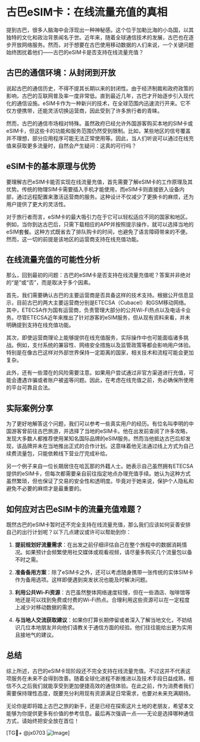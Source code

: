 # 古巴eSIM卡：在线流量充值的真相

提到古巴，很多人脑海中会浮现出一种神秘感。这个位于加勒比海的小岛国，以其独特的文化和政治背景闻名于世。近年来，随着全球通信技术的发展，古巴也在逐步开放网络服务。然而，对于想要在古巴使用移动数据的人们来说，一个关键问题始终困扰着他们——古巴的eSIM卡是否支持在线流量充值？

## 古巴的通信环境：从封闭到开放

说起古巴的通信历史，不得不提其长期以来的封闭性。由于经济制裁和政府政策的影响，古巴的互联网普及率一度非常低。直到最近几年，古巴才开始逐步引入现代化的通信设施。eSIM卡作为一种新兴的技术，在全球范围内迅速流行开来。它不仅方便携带，还能灵活切换运营商，因此受到了许多旅行者的青睐。

然而，古巴的通信市场相对特殊。虽然政府已经允许外国游客购买本地的SIM卡或eSIM卡，但这些卡的功能和服务范围仍然受到限制。比如，某些地区的信号覆盖并不理想，部分应用程序可能无法正常使用等。因此，当人们听说可以通过在线充值来获取更多流量时，自然会产生疑问：这真的可行吗？

## eSIM卡的基本原理与优势

要理解古巴eSIM卡能否实现在线流量充值，首先需要了解eSIM卡的工作原理及其优势。传统的物理SIM卡需要插入手机才能使用，而eSIM卡则直接嵌入设备内部，通过远程配置来激活运营商的服务。这种设计不仅减少了更换卡的麻烦，还为用户提供了更大的灵活性。

对于旅行者而言，eSIM卡的最大吸引力在于它可以轻松适应不同的国家和地区。例如，当你到达古巴后，只需下载相应的APP并按照提示操作，就可以选择当地的eSIM套餐。这种方式既省去了排队购卡的时间，也避免了语言障碍带来的不便。然而，这一切的前提是该地区的运营商支持在线充值功能。

## 在线流量充值的可能性分析

那么，回到最初的问题：古巴的eSIM卡是否支持在线流量充值呢？答案并非绝对的“是”或“否”，而是取决于多个因素。

首先，我们需要确认古巴的主要运营商是否具备这样的技术支持。根据公开信息显示，目前古巴的两大主要运营商分别是ETECSA（Cubacel）和GSM移动网络。其中，ETECSA作为国有运营商，负责管理大部分的公共Wi-Fi热点以及电话卡业务。尽管ETECSA近年来推出了针对游客的eSIM服务，但从现有资料来看，并未明确提到支持在线充值功能。

其次，即使运营商理论上能够提供在线充值服务，实际操作中也可能面临诸多挑战。例如，支付系统的兼容性、网络安全措施以及监管政策等都会影响用户体验。特别是在像古巴这样对外部世界保持一定距离的国家，相关技术和流程可能会更加复杂。

此外，还有一些潜在的风险需要注意。如果用户尝试通过非官方渠道进行充值，可能会遭遇诈骗或者账户被盗等问题。因此，在考虑在线充值之前，务必确保所使用的平台可靠且合法。

## 实际案例分享

为了更好地解答这个问题，我们可以参考一些真实用户的经历。有位名叫李明的中国游客曾前往古巴旅游，并选择了当地的eSIM卡。他在出发前查阅了许多攻略，发现大多数人都推荐使用某知名国际品牌的eSIM服务。然而当他抵达古巴后却发现，该品牌并未在当地推出正式的合作计划。这意味着他无法通过线上方式为自己续费流量包，只能依赖线下营业厅完成补给。

另一个例子来自一位长期居住在哈瓦那的外籍人士。她表示自己虽然拥有ETECSA提供的eSIM卡，但每次都需要亲自前往指定地点办理充值手续。她认为这种方式虽然繁琐，但也保证了交易的安全性和透明度。毕竟对于她来说，保护个人隐私和避免不必要的麻烦才是最重要的。

## 如何应对古巴eSIM卡的流量充值难题？

既然古巴的eSIM卡暂时还不完全支持在线流量充值，那么我们应该如何妥善安排自己的出行计划呢？以下几点建议或许可以帮助到你：

1. **提前规划好流量需求**：在出发之前仔细评估自己在整个旅程中的数据消耗情况。如果预计会频繁使用社交媒体或观看视频，请尽量多购买几个流量包以备不时之需。

2. **准备备用方案**：除了eSIM卡之外，还可以考虑随身携带一张传统的实体SIM卡作为备用选项。这样即便遇到突发状况也能及时解决问题。

3. **利用公共Wi-Fi资源**：古巴虽然整体网络速度较慢，但在一些酒店、咖啡馆等地还是可以找到免费或付费的Wi-Fi热点。合理利用这些资源可以在一定程度上减少对移动数据的需求。

4. **与当地人交流获取建议**：如果你打算长期停留或者深入了解当地文化，不妨结识几位本地朋友并向他们请教关于通信方面的经验。他们往往能给出更为实用且接地气的建议。

## 总结

综上所述，古巴的eSIM卡现阶段还不完全支持在线流量充值。不过这并不代表这项服务在未来不会得到改善。随着全球化进程不断推进以及技术手段日益成熟，相信不久之后我们就能享受到更加便捷高效的通信体验。在此之前，作为消费者我们需要保持理性态度，既要充分利用现有资源满足日常需求，也要对未来充满期待。

无论你是即将踏上古巴之旅的新手，还是已经在探索这片土地的老朋友，希望本文能够为你提供更多有价值的参考信息。最后再次强调一点——无论是选择哪种通信方式，请始终把安全放在首位！

[TG💪+ @jx0703 ![Image](https://github.com/user-attachments/assets/dbca1d08-cadb-493c-b0ec-ad6f7a83f270)]